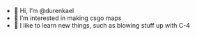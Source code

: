 - 👋 Hi, I’m @durenkael
- 👀 I’m interested in making csgo maps
- 🌱 I like to learn new things, such as blowing stuff up with C-4

<!---
durenkael/durenkael is a ✨ special ✨ repository because its `README.md` (this file) appears on your GitHub profile.
You can click the Preview link to take a look at your changes.
--->

